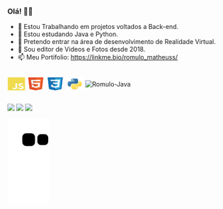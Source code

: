 ### Olá! 👋👋

- 🔭 Estou Trabalhando em projetos voltados a Back-end.
- 🌱 Estou estudando Java e Python.
- 💼 Pretendo entrar na área de desenvolvimento de Realidade Virtual.
- 🎨 Sou editor de Videos e Fotos desde 2018.
- 📫 Meu Portifolio: https://linkme.bio/romulo_matheuss/

<div style="display: inline_block"><br>
  <img align="center" alt="Romulo-Js" height="30" width="40" src="https://raw.githubusercontent.com/devicons/devicon/master/icons/javascript/javascript-plain.svg">
  <img align="center" alt="Romulo-HTML" height="30" width="40" src="https://raw.githubusercontent.com/devicons/devicon/master/icons/html5/html5-original.svg">
  <img align="center" alt="Romulo-CSS" height="30" width="40" src="https://raw.githubusercontent.com/devicons/devicon/master/icons/css3/css3-original.svg">
  <img align="center" alt="Romulo-Python" height="30" width="40" src="https://raw.githubusercontent.com/devicons/devicon/master/icons/python/python-original.svg">
  <img align="center" alt="Romulo-Java" height="30" width="40" src="https://www.svgrepo.com/show/184143/java.svg">
</div>
</div>
  
  ##
 
<div> 
<div> 
  <a href="https://instagram.com/romulo_matheuss/" target="_blank"><img src="https://img.shields.io/badge/-Instagram-%23E4405F?style=for-the-badge&logo=instagram&logoColor=white" target="_blank"></a>
  <a href = "mailto:romulomatheus31@gmail.com"><img src="https://img.shields.io/badge/-Gmail-%23333?style=for-the-badge&logo=gmail&logoColor=white" target="_blank"></a>
  <a href="https://www.linkedin.com/in/romulo-dantas-4646ab192/" target="_blank"><img src="https://img.shields.io/badge/-LinkedIn-%230077B5?style=for-the-badge&logo=linkedin&logoColor=white" target="_blank"></a> 
 
  ![Snake animation](https://github.com/Romulomdr/Romulomdr/blob/output/github-contribution-grid-snake.svg)
 
</div>
